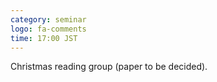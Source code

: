 ```yaml
---
category: seminar
logo: fa-comments
time: 17:00 JST
---
```


Christmas reading group (paper to be decided).
